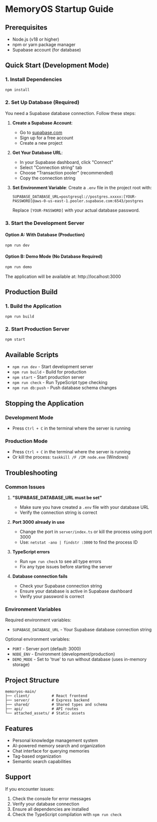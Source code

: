 # MemoryOS Startup Guide

## Prerequisites
- Node.js (v18 or higher)
- npm or yarn package manager
- Supabase account (for database)

## Quick Start (Development Mode)

### 1. Install Dependencies
```bash
npm install
```

### 2. Set Up Database (Required)
You need a Supabase database connection. Follow these steps:

1. **Create a Supabase Account**:
   - Go to [supabase.com](https://supabase.com)
   - Sign up for a free account
   - Create a new project

2. **Get Your Database URL**:
   - In your Supabase dashboard, click "Connect"
   - Select "Connection string" tab
   - Choose "Transaction pooler" (recommended)
   - Copy the connection string

3. **Set Environment Variable**:
   Create a `.env` file in the project root with:
   ```
   SUPABASE_DATABASE_URL=postgresql://postgres.xxxxx:[YOUR-PASSWORD]@aws-0-us-east-1.pooler.supabase.com:6543/postgres
   ```
   Replace `[YOUR-PASSWORD]` with your actual database password.

### 3. Start the Development Server

#### Option A: With Database (Production)
```bash
npm run dev
```

#### Option B: Demo Mode (No Database Required)
```bash
npm run demo
```

The application will be available at: http://localhost:3000

## Production Build

### 1. Build the Application
```bash
npm run build
```

### 2. Start Production Server
```bash
npm start
```

## Available Scripts

- `npm run dev` - Start development server
- `npm run build` - Build for production
- `npm start` - Start production server
- `npm run check` - Run TypeScript type checking
- `npm run db:push` - Push database schema changes

## Stopping the Application

### Development Mode
- Press `Ctrl + C` in the terminal where the server is running

### Production Mode
- Press `Ctrl + C` in the terminal where the server is running
- Or kill the process: `taskkill /F /IM node.exe` (Windows)

## Troubleshooting

### Common Issues

1. **"SUPABASE_DATABASE_URL must be set"**
   - Make sure you have created a `.env` file with your database URL
   - Verify the connection string is correct

2. **Port 3000 already in use**
   - Change the port in `server/index.ts` or kill the process using port 3000
   - Use: `netstat -ano | findstr :3000` to find the process ID

3. **TypeScript errors**
   - Run `npm run check` to see all type errors
   - Fix any type issues before starting the server

4. **Database connection fails**
   - Check your Supabase connection string
   - Ensure your database is active in Supabase dashboard
   - Verify your password is correct

### Environment Variables

Required environment variables:
- `SUPABASE_DATABASE_URL` - Your Supabase database connection string

Optional environment variables:
- `PORT` - Server port (default: 3000)
- `NODE_ENV` - Environment (development/production)
- `DEMO_MODE` - Set to 'true' to run without database (uses in-memory storage)

## Project Structure

```
memoryos-main/
├── client/          # React frontend
├── server/          # Express backend
├── shared/          # Shared types and schema
├── api/             # API routes
└── attached_assets/ # Static assets
```

## Features

- Personal knowledge management system
- AI-powered memory search and organization
- Chat interface for querying memories
- Tag-based organization
- Semantic search capabilities

## Support

If you encounter issues:
1. Check the console for error messages
2. Verify your database connection
3. Ensure all dependencies are installed
4. Check the TypeScript compilation with `npm run check`
